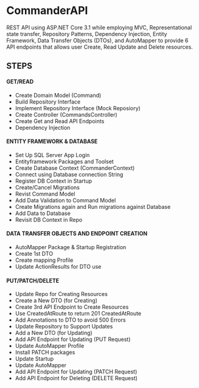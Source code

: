 # CommanderAPI
REST API using ASP.NET Core 3.1 while employing MVC, Representational state transfer,
Repository Patterns, Dependency Injection, Entity Framework, Data Transfer Objects (DTOs), and AutoMapper
to provide 6 API endpoints that allows user Create, Read Update and Delete resources. 

##  STEPS

#### GET/READ
* Create Domain Model (Command)
* Build Repository Interface
* Implement Repository Interface (Mock Reposiory)
* Create Controller (CommandsController)
* Create Get and Read API Endpoints
* Dependency Injection

#### ENTITY FRAMEWORK & DATABASE
* Set Up SQL Server App Login
* Entityframework Packages and Toolset
* Create Database Context (CommanderContext)
* Connect using Database connection String
* Register DB Context in Startup
* Create/Cancel Migrations
* Revist Command Model
* Add Data Validation to Command Model
* Create Migrations again and Run migrations against Database
* Add Data to Database
* Revisit DB Context in Repo

#### DATA TRANSFER OBJECTS AND ENDPOINT CREATION
* AutoMapper Package & Startup Registration
* Create 1st DTO
* Create mapping Profile
* Update ActionResults for DTO use

#### PUT/PATCH/DELETE
* Update Repo for Creating Resources
* Create a New DTO (for Creating)
* Create 3rd API Endpoint to Create Resources
* Use CreatedAtRoute to return 201 CreatedAtRoute
* Add Annotations to DTO to avoid 500 Errors
* Update Repository to Support Updates
* Add a New DTO (for Updating)
* Add API Endpoint for Updating (PUT Request)
* Update AutoMapper Profile
* Install PATCH packages
* Update Startup
* Update AutoMapper
* Add API Endpoint for Updating (PATCH Request)
* Add API Endpoint for Deleting (DELETE Request)
